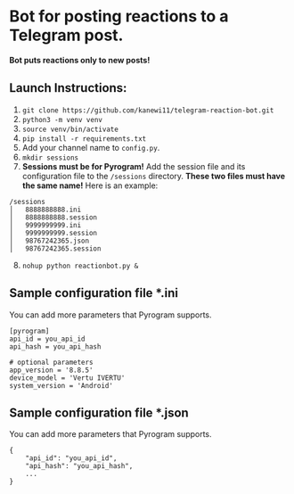 # Bot for posting reactions to a Telegram post.
**Bot puts reactions only to new posts!**

## Launch Instructions:
1. `git clone https://github.com/kanewi11/telegram-reaction-bot.git`
2. `python3 -m venv venv`
3. `source venv/bin/activate`
4. `pip install -r requirements.txt`
5. Add your channel name to `config.py`.
6. `mkdir sessions`
7. **Sessions must be for Pyrogram!** Add the session file and its configuration file to the `/sessions` directory. **These two files must have the same name!** Here is an example:
```
/sessions
│   8888888888.ini
│   8888888888.session
│   9999999999.ini
│   9999999999.session
│   98767242365.json
│   98767242365.session
```
8. `nohup python reactionbot.py &`


## Sample configuration file *.ini
You can add more parameters that Pyrogram supports.
```
[pyrogram]
api_id = you_api_id
api_hash = you_api_hash	

# optional parameters
app_version = '8.8.5'
device_model = 'Vertu IVERTU'
system_version = 'Android'
```

## Sample configuration file *.json
You can add more parameters that Pyrogram supports.
```
{
    "api_id": "you_api_id",
    "api_hash": "you_api_hash",
    ...
}
```